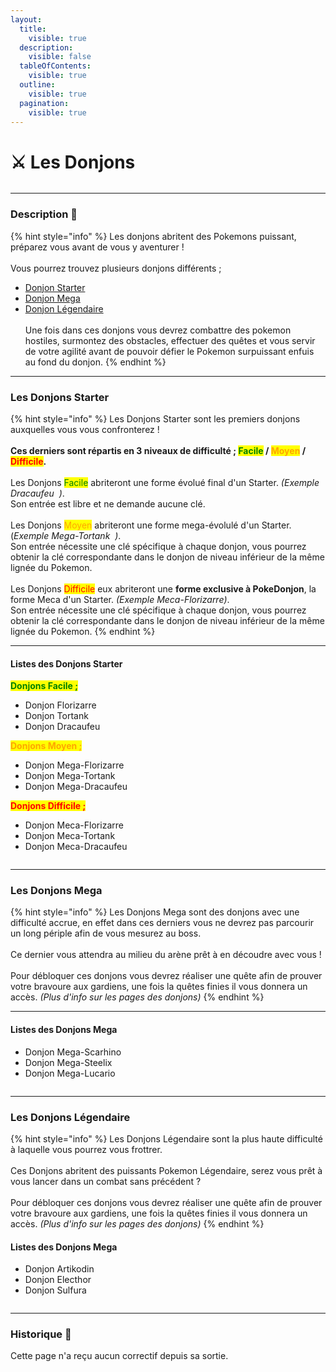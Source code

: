 ```yaml
---
layout:
  title:
    visible: true
  description:
    visible: false
  tableOfContents:
    visible: true
  outline:
    visible: true
  pagination:
    visible: true
---
```


# ⚔️ Les Donjons

<figure><img src="../../.gitbook/assets/image (115).png" alt=""><figcaption></figcaption></figure>

***

### Description 📃

{% hint style="info" %}
Les donjons abritent des Pokemons puissant, préparez vous avant de vous y aventurer !\
\
Vous pourrez trouvez plusieurs donjons différents ;

* [Donjon Starter ](./#les-donjons-starter)
* [Donjon Mega](./#les-donjons-mega)
* [Donjon Légendaire](./#les-donjons-legendaire)\
  &#x20;\
  Une fois dans ces donjons vous devrez combattre des pokemon hostiles, surmontez des obstacles, effectuer des quêtes et vous servir de votre agilité avant de pouvoir défier le Pokemon surpuissant enfuis au fond du donjon.
{% endhint %}

***

### Les Donjons Starter

{% hint style="info" %}
Les Donjons Starter sont les premiers donjons auxquelles vous vous confronterez !\
\
**Ces derniers sont répartis en 3 niveaux de difficulté ;&#x20;**<mark style="color:green;">**Facile**</mark>**&#x20;/&#x20;**<mark style="color:orange;">**Moyen**</mark>**&#x20;/&#x20;**<mark style="color:red;">**Difficile**</mark>**.**\
\
Les Donjons <mark style="color:green;">Facile</mark> abriteront une forme évolué final d'un Starter. _(Exemple Dracaufeu_ <img src="../../.gitbook/assets/charizard (3).png" alt="" data-size="line"> _)_.\
Son entrée est libre et ne demande aucune clé.\
\
Les Donjons <mark style="color:orange;">Moyen</mark> abriteront une forme mega-évolulé d'un Starter. (_Exemple Mega-Tortank_ <img src="../../.gitbook/assets/blastoise_mega (6).png" alt="" data-size="line"> _)_.\
Son entrée nécessite une clé spécifique à chaque donjon, vous pourrez obtenir la clé correspondante dans le donjon de niveau inférieur de la même lignée du Pokemon.\
\
Les Donjons <mark style="color:red;">Difficile</mark> eux abriteront une **forme exclusive à PokeDonjon**, la forme Meca d'un Starter. _(Exemple Meca-Florizarre_<img src="../../.gitbook/assets/mecha-mega-venusaur3 (2).png" alt="" data-size="line">_)_.\
Son entrée nécessite une clé spécifique à chaque donjon, vous pourrez obtenir la clé correspondante dans le donjon de niveau inférieur de la même lignée du Pokemon.
{% endhint %}

***

#### Listes des Donjons Starter

<mark style="color:green;">**Donjons Facile ;**</mark>

* Donjon Florizarre <img src="../../.gitbook/assets/venusaur (3).png" alt="" data-size="line">
* Donjon Tortank<img src="../../.gitbook/assets/blastoise (8).png" alt="" data-size="line">
* Donjon Dracaufeu<img src="../../.gitbook/assets/charizard (4).png" alt="" data-size="line">

<mark style="color:orange;">**Donjons Moyen ;**</mark>

* Donjon Mega-Florizarre<img src="../../.gitbook/assets/venusaur_mega (1).png" alt="" data-size="line">
* Donjon Mega-Tortank<img src="../../.gitbook/assets/blastoise_mega (7).png" alt="" data-size="line">
* Donjon Mega-Dracaufeu<img src="../../.gitbook/assets/charizard_mega (2).png" alt="" data-size="line">

<mark style="color:red;">**Donjons Difficile ;**</mark>

* Donjon Meca-Florizarre <img src="../../.gitbook/assets/mecha-mega-venusaur3 (3).png" alt="" data-size="line">
* Donjon Meca-Tortank<img src="../../.gitbook/assets/mecha-mega-blastoise-meg (5).png" alt="" data-size="line">
* Donjon Meca-Dracaufeu <img src="../../.gitbook/assets/mecha-mega-charizard (2).png" alt="" data-size="line">

<figure><img src="../../.gitbook/assets/image (127).png" alt=""><figcaption></figcaption></figure>

***

### Les Donjons Mega

{% hint style="info" %}
Les Donjons Mega sont des donjons avec une difficulté accrue, en effet dans ces derniers vous ne devrez pas parcourir un long périple afin de vous mesurez au boss.\
\
Ce dernier vous attendra au milieu du arène prêt à en découdre avec vous !\
\
Pour débloquer ces donjons vous devrez réaliser une quête afin de prouver votre bravoure aux gardiens, une fois la quêtes finies il vous donnera un accès. _(Plus d'info sur les pages des donjons)_
{% endhint %}

***

#### Listes des Donjons Mega

* Donjon Mega-Scarhino <img src="../../.gitbook/assets/mega_heracross (3).png" alt="" data-size="line">
* Donjon Mega-Steelix <img src="../../.gitbook/assets/mega_steelix_1 (3).png" alt="" data-size="line">
* Donjon Mega-Lucario <img src="../../.gitbook/assets/lucariomega (3).png" alt="" data-size="line">

<figure><img src="../../.gitbook/assets/image (128).png" alt=""><figcaption></figcaption></figure>

***

### Les Donjons Légendaire

{% hint style="info" %}
Les Donjons Légendaire sont la plus haute difficulté à laquelle vous pourrez vous frottrer.\
\
Ces Donjons abritent des puissants Pokemon Légendaire, serez vous prêt à vous lancer dans un combat sans précédent ?\
\
Pour débloquer ces donjons vous devrez réaliser une quête afin de prouver votre bravoure aux gardiens, une fois la quêtes finies il vous donnera un accès. _(Plus d'info sur les pages des donjons)_
{% endhint %}

#### Listes des Donjons Mega

* Donjon Artikodin <img src="../../.gitbook/assets/articuno (3).png" alt="" data-size="line">
* Donjon Electhor <img src="../../.gitbook/assets/zapdos (4).png" alt="" data-size="line">
* Donjon Sulfura  <img src="../../.gitbook/assets/moltres (5).png" alt="" data-size="line">

<figure><img src="../../.gitbook/assets/image (129).png" alt=""><figcaption></figcaption></figure>

***

### Historique 📖&#x20;

Cette page n'a reçu aucun correctif depuis sa sortie.
